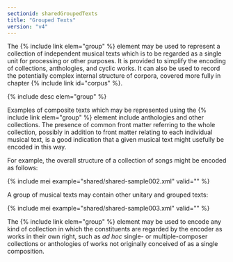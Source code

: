 ```yaml
---
sectionid: sharedGroupedTexts
title: "Grouped Texts"
version: "v4"
---
```


The {% include link elem="group" %} element may be used to represent a collection of independent musical texts which is to be regarded as a single unit for processing or other purposes. It is provided to simplify the encoding of collections, anthologies, and cyclic works. It can also be used to record the potentially complex internal structure of corpora, covered more fully in chapter {% include link id="corpus" %}.

{% include desc elem="group" %}

Examples of composite texts which may be represented using the {% include link elem="group" %} element include anthologies and other collections. The presence of common front matter referring to the whole collection, possibly in addition to front matter relating to each individual musical text, is a good indication that a given musical text might usefully be encoded in this way.

For example, the overall structure of a collection of songs might be encoded as follows:

{% include mei example="shared/shared-sample002.xml" valid="" %}

A group of musical texts may contain other unitary and grouped texts:

{% include mei example="shared/shared-sample003.xml" valid="" %}

The {% include link elem="group" %} element may be used to encode any kind of collection in which the constituents are regarded by the encoder as works in their own right, such as *ad hoc* single- or multiple-composer collections or anthologies of works not originally conceived of as a single composition.
